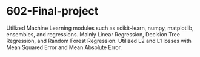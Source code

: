 # 602-Final-project
Utilized Machine Learning modules such as scikit-learn, numpy, matplotlib, ensembles, and regressions. Mainly Linear Regression, Decision Tree Regression, and Random Forest Regression.
Utilized L2 and L1 losses with Mean Squared Error and Mean Absolute Error.

